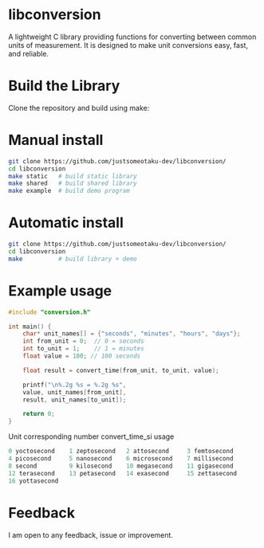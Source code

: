 # libconversion
A lightweight C library providing functions for converting between common units of measurement. It is designed to make unit conversions easy, fast, and reliable.
# Build the Library
Clone the repository and build using make:
# Manual install
```bash
git clone https://github.com/justsomeotaku-dev/libconversion/
cd libconversion
make static   # build static library
make shared   # build shared library
make example  # build demo program
```
# Automatic install
```bash
git clone https://github.com/justsomeotaku-dev/libconversion/
cd libconversion
make          # build library + demo
```
# Example usage
```C
#include "conversion.h"

int main() {
    char* unit_names[] = {"seconds", "minutes", "hours", "days"};
    int from_unit = 0;  // 0 = seconds
    int to_unit = 1;    // 1 = minutes
    float value = 100; // 100 seconds

    float result = convert_time(from_unit, to_unit, value);

    printf("\n%.2g %s = %.2g %s",
    value, unit_names[from_unit],
    result, unit_names[to_unit]);

    return 0;
}
```
Unit corresponding number convert_time_si usage
```C
0 yoctosecond    1 zeptosecond   2 attosecond     3 femtosecond
4 picosecond     5 nanosecond    6 microsecond    7 millisecond
8 second         9 kilosecond    10 megasecond    11 gigasecond
12 terasecond    13 petasecond   14 exasecond     15 zettasecond
16 yottasecond
```

# Feedback
I am open to any feedback, issue or improvement. 
